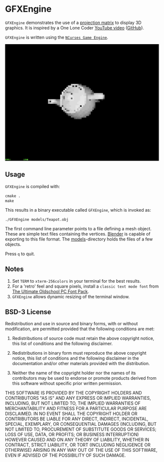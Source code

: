 # GFXEngine

`GFXEngine` demonstrates the use of a  [projection matrix](https://en.wikipedia.org/wiki/Projection_matrix) to display 3D graphics. It is inspired by a One Lone Coder [YouTube video](https://youtu.be/ih20l3pJoeU) ([GitHub](https://github.com/OneLoneCoder/videos/blob/master/OneLoneCoder_olcEngine3D_Part1.cpp)).

`GFXEngine` is written using the [`NCurses Game Engine`](../README.md).

![GFXEngine in Action](GFXEngine.png "GFXEngine in Action")

## Usage

`GFXEngine` is compiled with:

```shell
cmake .
make
```

This results in a binary executable called `GFXEngine`, which is invoked as:

```shell
./GFXEngine models/Teapot.obj
```

The first command line parameter points to a file defining a mesh object. These are simple text files containing the vertices. [Blender](https://www.blender.org) is capable of exporting to this file format. The [models](models/)-directory holds the files of a few objects.

Press `q` to quit.

## Notes

1. Set `TERM` to `xterm-256colors` in your terminal for the best results.
2. For a 'retro' feel and square pixels, install a `classic text mode font` from [The Ultimate Oldschool PC Font Pack](https://int10h.org/oldschool-pc-fonts/).
3. `GFXEngine` allows dynamic resizing of the terminal window.

## BSD-3 License

Redistribution and use in source and binary forms, with or without modification, are permitted provided that the following conditions are met:

1. Redistributions of source code must retain the above copyright notice, this list of conditions and the following disclaimer.

2. Redistributions in binary form must reproduce the above copyright notice, this list of conditions and the following disclaimer in the documentation and/or other materials provided with the distribution.

3. Neither the name of the copyright holder nor the names of its contributors may be used to endorse or promote products derived from this software without specific prior written permission.

THIS SOFTWARE IS PROVIDED BY THE COPYRIGHT HOLDERS AND CONTRIBUTORS "AS IS" AND ANY EXPRESS OR IMPLIED WARRANTIES, INCLUDING, BUT NOT LIMITED TO, THE IMPLIED WARRANTIES OF MERCHANTABILITY AND FITNESS FOR A PARTICULAR PURPOSE ARE DISCLAIMED. IN NO EVENT SHALL THE COPYRIGHT HOLDER OR CONTRIBUTORS BE LIABLE FOR ANY DIRECT, INDIRECT, INCIDENTAL, SPECIAL, EXEMPLARY, OR CONSEQUENTIAL DAMAGES (INCLUDING, BUT NOT LIMITED TO, PROCUREMENT OF SUBSTITUTE GOODS OR SERVICES; LOSS OF USE, DATA, OR PROFITS; OR BUSINESS INTERRUPTION) HOWEVER CAUSED AND ON ANY THEORY OF LIABILITY, WHETHER IN CONTRACT, STRICT LIABILITY, OR TORT (INCLUDING NEGLIGENCE OR OTHERWISE) ARISING IN ANY WAY OUT OF THE USE OF THIS SOFTWARE, EVEN IF ADVISED OF THE POSSIBILITY OF SUCH DAMAGE.
